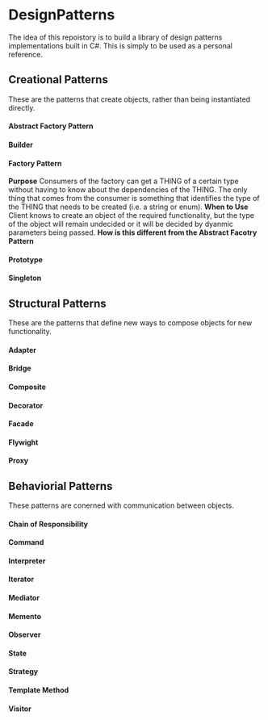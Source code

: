 # DesignPatterns
The idea of this repoistory is to build a library of design patterns implementations built in C#.  This is simply to be used as a personal reference.
## Creational Patterns
These are the patterns that create objects, rather than being instantiated directly.
#### Abstract Factory Pattern
#### Builder
#### Factory Pattern
**Purpose**
Consumers of the factory can get a THING of a certain type without having to know about the dependencies of the THING.  The only thing that comes from the consumer is something that identifies the type of the THING that needs to be created (i.e. a string or enum).
**When to Use**
Client knows  to create an object of the required functionality, but the type of the object will remain undecided or it will be decided by dyanmic parameters being passed.
**How is this different from the Abstract Facotry Pattern**
#### Prototype
#### Singleton
## Structural Patterns
These are the patterns that define new ways to compose objects for new functionality.
#### Adapter
#### Bridge
#### Composite
#### Decorator
#### Facade
#### Flywight
#### Proxy
## Behaviorial Patterns
These patterns are conerned with communication between objects.
#### Chain of Responsibility
#### Command
#### Interpreter
#### Iterator
#### Mediator
#### Memento
#### Observer
#### State
#### Strategy
#### Template Method
#### Visitor
